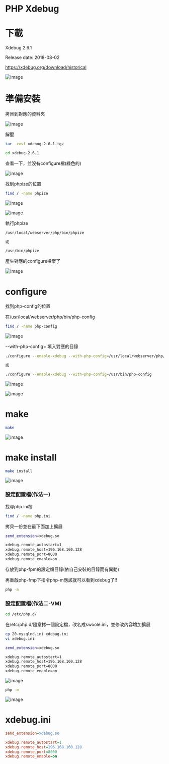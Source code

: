 # PHP Xdebug

# 下載

Xdebug 2.6.1

Release date: 2018-08-02

https://xdebug.org/download/historical

![image](./images/20210110142156.png)

# 準備安裝

拷貝到對應的資料夾

![image](./images/20210110142425.png)

解壓

```bash
tar -zxvf xdebug-2.6.1.tgz
```

```bash
cd xdebug-2.6.1
```

查看一下，並沒有configure檔(綠色的)

![image](./images/20210110142631.png)

找到phpize的位置

```bash
find / -name phpize
```

![image](./images/20210110142631.png)

![image](./images/20210110143001.png)



執行phpize

```bash
/usr/local/webserver/php/bin/phpize

或

/usr/bin/phpize

```

產生對應的configure檔案了

![image](./images/20210110143101.png)

# configure

找到php-config的位置

在/usr/local/webserver/php/bin/php-config

```bash
find / -name php-config
```

![image](./images/20210110143403.png)

--with-php-config= 填入對應的目錄

```bash
./configure --enable-xdebug --with-php-config=/usr/local/webserver/php/bin/php-config

或

./configure --enable-xdebug --with-php-config=/usr/bin/php-config

```

![image](./images/20210110144006.png)

![image](./images/20210110143951.png)

# make

```bash
make
```

![image](./images/20210110144053.png)

# make install

```bash
make install
```

![image](./images/20210110144104.png)

### 設定配置檔(作法一)

找尋php.ini檔
```bash
find / -name php.ini
```
拷貝一份並在最下面加上擴展

```bash
zend_extension=xdebug.so

xdebug.remote_autostart=1
xdebug.remote_host=196.168.160.128
xdebug.remote_port=8000
xdebug.remote_enable=on
```

存放到php-fpm的設定檔目錄(依自己安裝的目錄而有異動)

再重啟php-fmp下指令php-m應該就可以看到xdebug了!!

```bash
php -m
```

### 設定配置檔(作法二-VM)
```bash
cd /etc/php.d/
```
在/etc/php.d/隨意拷一個設定檔，改名成swoole.ini，並修改內容增加擴展

```bash
cp 20-mysqlnd.ini xdebug.ini
vi xdebug.ini
```

```bash
zend_extension=xdebug.so

xdebug.remote_autostart=1
xdebug.remote_host=196.168.160.128
xdebug.remote_port=8000
xdebug.remote_enable=on
```

![image](./images/20210110145008.png)

```bash
php -m
```

![image](./images/20210110145220.png)

# xdebug.ini

```ini
zend_extension=xdebug.so

xdebug.remote_autostart=1
xdebug.remote_host=196.168.160.128
xdebug.remote_port=8000
xdebug.remote_enable=on
```